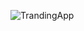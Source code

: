 ![TrandingApp](https://user-images.githubusercontent.com/76864075/160307591-96ee16fa-6fbe-43ff-8bbb-224e3740e3c8.jpg)
